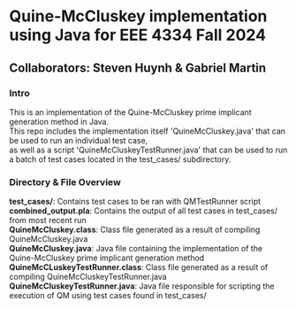 # **Quine-McCluskey implementation using Java for EEE 4334 Fall 2024**  
## Collaborators: Steven Huynh & Gabriel Martin  
### Intro  
This is an implementation of the Quine-McCluskey prime implicant generation method in Java.  
This repo includes the implementation itself 'QuineMcCluskey.java' that can be used to run an individual test case,  
as well as a script 'QuineMcCluskeyTestRunner.java' that can be used to run a batch of test cases located in the test_cases/ subdirectory.

### Directory & File Overview  
**test_cases/**: Contains test cases to be ran with QMTestRunner script  
**combined_output.pla**: Contains the output of all test cases in test_cases/ from most recent run  
**QuineMcCluskey.class**: Class file generated as a result of compiling QuineMcCluskey.java  
**QuineMcCluskey.java**: Java file containing the implementation of the Quine-McCluskey prime implicant generation method  
**QuineMcCLuskeyTestRunner.class**: Class file generated as a result of compiling QuineMcCluskeyTestRunner.java  
**QuineMcCluskeyTestRunner.java**: Java file responsible for scripting the execution of QM using test cases found in test_cases/  
